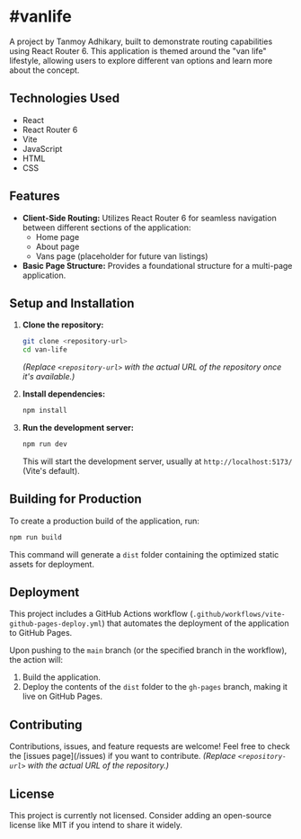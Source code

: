 # #vanlife

A project by Tanmoy Adhikary, built to demonstrate routing capabilities using React Router 6. This application is themed around the "van life" lifestyle, allowing users to explore different van options and learn more about the concept.

## Technologies Used

*   React
*   React Router 6
*   Vite
*   JavaScript
*   HTML
*   CSS

## Features

*   **Client-Side Routing:** Utilizes React Router 6 for seamless navigation between different sections of the application:
    *   Home page
    *   About page
    *   Vans page (placeholder for future van listings)
*   **Basic Page Structure:** Provides a foundational structure for a multi-page application.

## Setup and Installation

1.  **Clone the repository:**
    ```bash
    git clone <repository-url>
    cd van-life
    ```
    *(Replace `<repository-url>` with the actual URL of the repository once it's available.)*

2.  **Install dependencies:**
    ```bash
    npm install
    ```

3.  **Run the development server:**
    ```bash
    npm run dev
    ```
    This will start the development server, usually at `http://localhost:5173/` (Vite's default).

## Building for Production

To create a production build of the application, run:

```bash
npm run build
```
This command will generate a `dist` folder containing the optimized static assets for deployment.

## Deployment

This project includes a GitHub Actions workflow (`.github/workflows/vite-github-pages-deploy.yml`) that automates the deployment of the application to GitHub Pages.

Upon pushing to the `main` branch (or the specified branch in the workflow), the action will:
1.  Build the application.
2.  Deploy the contents of the `dist` folder to the `gh-pages` branch, making it live on GitHub Pages.

## Contributing

Contributions, issues, and feature requests are welcome! Feel free to check the [issues page](<repository-url>/issues) if you want to contribute.
*(Replace `<repository-url>` with the actual URL of the repository.)*

## License

This project is currently not licensed. Consider adding an open-source license like MIT if you intend to share it widely.
